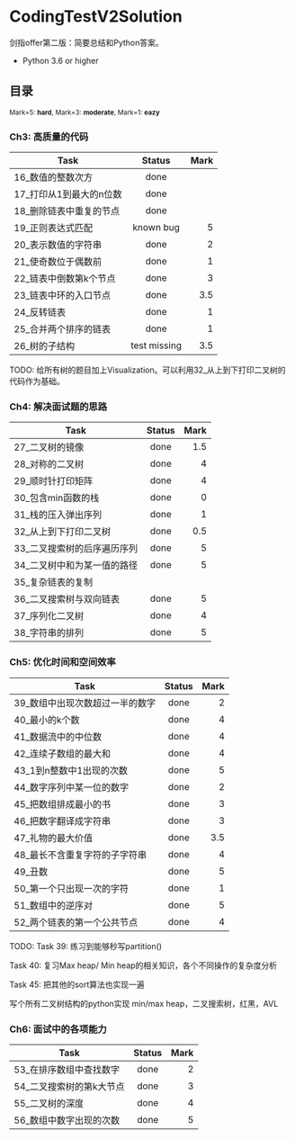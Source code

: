 # CodingTestV2Solution
剑指offer第二版：简要总结和Python答案。
- Python 3.6 or higher

## 目录

<sub>Mark=5: **hard**, Mark=3: **moderate**, Mark=1: **eazy**</sub>

### Ch3: 高质量的代码

| Task                                         | Status          | Mark  |
| -------------|:-------------:| -----:|
| 16_数值的整数次方                  | done              | |
| 17_打印从1到最大的n位数       | done              | |
| 18_删除链表中重复的节点       | done               | |
| 19_正则表达式匹配                  | known bug     | 5 |
| 20_表示数值的字符串               | done              | 2 |
| 21_使奇数位于偶数前              | done              | 1 |
| 22_链表中倒数第k个节点         | done              | 3 |
| 23_链表中环的入口节点           | done              | 3.5 |
| 24_反转链表                             | done              | 1 |
| 25_合并两个排序的链表           | done              | 1 |
| 26_树的子结构                         | test missing   | 3.5 |

TODO: 给所有树的题目加上Visualization。可以利用32_从上到下打印二叉树的代码作为基础。

### Ch4: 解决面试题的思路

| Task                                         | Status          | Mark  |
| -------------|:-------------:| -----:|
| 27_二叉树的镜像                    | done              | 1.5 |
| 28_对称的二叉树                    | done              | 4 |
| 29_顺时针打印矩阵                | done              | 4 |
| 30_包含min函数的栈               | done              | 0 |
| 31_栈的压入弹出序列              | done             |  1 |
| 32_从上到下打印二叉树          | done              | 0.5 |
| 33_二叉搜索树的后序遍历序列        | done              | 5 |
| 34_二叉树中和为某一值的路径        | done              | 5 |
| 35_复杂链表的复制                          |                       |   |
| 36_二叉搜索树与双向链表               | done              | 5 |
| 37_序列化二叉树                             | done              | 4 |
| 38_字符串的排列                             | done              | 5 |

### Ch5: 优化时间和空间效率

| Task                                         | Status          | Mark  |
| -------------|:-------------:| -----:|
| 39_数组中出现次数超过一半的数字      | done              | 2  |
| 40_最小的k个数                                    | done              | 4  |
| 41_数据流中的中位数                           | done              | 4  |
| 42_连续子数组的最大和                        | done             | 4  |
| 43_1到n整数中1出现的次数                  | done             | 5  |
| 44_数字序列中某一位的数字                | done             | 2  |
| 45_把数组排成最小的书                        | done             | 3  |
| 46_把数字翻译成字符串                        | done             | 3  |
| 47_礼物的最大价值                               | done             | 3.5  |
| 48_最长不含重复字符的子字符串          | done             | 4  |
| 49_丑数                                                  | done             | 5  |
| 50_第一个只出现一次的字符                 | done             | 1  |
| 51_数组中的逆序对                               | done             | 5  |
| 52_两个链表的第一个公共节点             | done             | 4  |

TODO:
Task 39: 练习到能够秒写partition()

Task 40: 复习Max heap/ Min heap的相关知识，各个不同操作的复杂度分析

Task 45: 把其他的sort算法也实现一遍

写个所有二叉树结构的python实现 min/max heap，二叉搜索树，红黑，AVL

### Ch6: 面试中的各项能力
| Task                                         | Status          | Mark  |
| -------------|:-------------:| -----:|
| 53_在排序数组中查找数字                   | done              | 2  |
| 54_二叉搜索树的第k大节点                 | done              | 3  |
| 55_二叉树的深度                                 | done              | 4  |
| 56_数组中数字出现的次数                   | done              | 5  |
